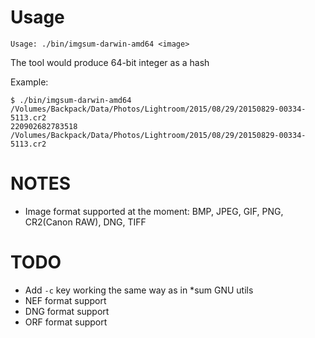# Usage

```
Usage: ./bin/imgsum-darwin-amd64 <image>
```

The tool would produce 64-bit integer as a hash


Example:

```
$ ./bin/imgsum-darwin-amd64 /Volumes/Backpack/Data/Photos/Lightroom/2015/08/29/20150829-00334-5113.cr2
220902682783518  /Volumes/Backpack/Data/Photos/Lightroom/2015/08/29/20150829-00334-5113.cr2
```

# NOTES

 * Image format supported at the moment: BMP, JPEG, GIF, PNG, CR2(Canon RAW), DNG, TIFF

# TODO

 * Add `-c` key working the same way as in *sum GNU utils
 * NEF format support
 * DNG format support
 * ORF format support
